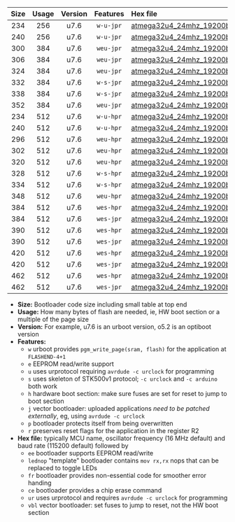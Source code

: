 |Size|Usage|Version|Features|Hex file|
|:-:|:-:|:-:|:-:|:--|
|234|256|u7.6|`w-u-jpr`|[atmega32u4_24mhz_19200bps_ur_vbl.hex](https://raw.githubusercontent.com/stefanrueger/urboot/main/bootloaders/atmega32u4/fcpu_24mhz/19200_bps/atmega32u4_24mhz_19200bps_ur_vbl.hex)|
|240|256|u7.6|`w-u-jpr`|[atmega32u4_24mhz_19200bps_lednop_ur_vbl.hex](https://raw.githubusercontent.com/stefanrueger/urboot/main/bootloaders/atmega32u4/fcpu_24mhz/19200_bps/atmega32u4_24mhz_19200bps_lednop_ur_vbl.hex)|
|300|384|u7.6|`weu-jpr`|[atmega32u4_24mhz_19200bps_ee_ur_vbl.hex](https://raw.githubusercontent.com/stefanrueger/urboot/main/bootloaders/atmega32u4/fcpu_24mhz/19200_bps/atmega32u4_24mhz_19200bps_ee_ur_vbl.hex)|
|306|384|u7.6|`weu-jpr`|[atmega32u4_24mhz_19200bps_ee_lednop_ur_vbl.hex](https://raw.githubusercontent.com/stefanrueger/urboot/main/bootloaders/atmega32u4/fcpu_24mhz/19200_bps/atmega32u4_24mhz_19200bps_ee_lednop_ur_vbl.hex)|
|324|384|u7.6|`weu-jpr`|[atmega32u4_24mhz_19200bps_ee_lednop_fr_ur_vbl.hex](https://raw.githubusercontent.com/stefanrueger/urboot/main/bootloaders/atmega32u4/fcpu_24mhz/19200_bps/atmega32u4_24mhz_19200bps_ee_lednop_fr_ur_vbl.hex)|
|332|384|u7.6|`w-s-jpr`|[atmega32u4_24mhz_19200bps_vbl.hex](https://raw.githubusercontent.com/stefanrueger/urboot/main/bootloaders/atmega32u4/fcpu_24mhz/19200_bps/atmega32u4_24mhz_19200bps_vbl.hex)|
|338|384|u7.6|`w-s-jpr`|[atmega32u4_24mhz_19200bps_lednop_vbl.hex](https://raw.githubusercontent.com/stefanrueger/urboot/main/bootloaders/atmega32u4/fcpu_24mhz/19200_bps/atmega32u4_24mhz_19200bps_lednop_vbl.hex)|
|352|384|u7.6|`weu-jpr`|[atmega32u4_24mhz_19200bps_ee_lednop_fr_ce_ur_vbl.hex](https://raw.githubusercontent.com/stefanrueger/urboot/main/bootloaders/atmega32u4/fcpu_24mhz/19200_bps/atmega32u4_24mhz_19200bps_ee_lednop_fr_ce_ur_vbl.hex)|
|234|512|u7.6|`w-u-hpr`|[atmega32u4_24mhz_19200bps_ur.hex](https://raw.githubusercontent.com/stefanrueger/urboot/main/bootloaders/atmega32u4/fcpu_24mhz/19200_bps/atmega32u4_24mhz_19200bps_ur.hex)|
|240|512|u7.6|`w-u-hpr`|[atmega32u4_24mhz_19200bps_lednop_ur.hex](https://raw.githubusercontent.com/stefanrueger/urboot/main/bootloaders/atmega32u4/fcpu_24mhz/19200_bps/atmega32u4_24mhz_19200bps_lednop_ur.hex)|
|296|512|u7.6|`weu-hpr`|[atmega32u4_24mhz_19200bps_ee_ur.hex](https://raw.githubusercontent.com/stefanrueger/urboot/main/bootloaders/atmega32u4/fcpu_24mhz/19200_bps/atmega32u4_24mhz_19200bps_ee_ur.hex)|
|302|512|u7.6|`weu-hpr`|[atmega32u4_24mhz_19200bps_ee_lednop_ur.hex](https://raw.githubusercontent.com/stefanrueger/urboot/main/bootloaders/atmega32u4/fcpu_24mhz/19200_bps/atmega32u4_24mhz_19200bps_ee_lednop_ur.hex)|
|320|512|u7.6|`weu-hpr`|[atmega32u4_24mhz_19200bps_ee_lednop_fr_ur.hex](https://raw.githubusercontent.com/stefanrueger/urboot/main/bootloaders/atmega32u4/fcpu_24mhz/19200_bps/atmega32u4_24mhz_19200bps_ee_lednop_fr_ur.hex)|
|328|512|u7.6|`w-s-hpr`|[atmega32u4_24mhz_19200bps.hex](https://raw.githubusercontent.com/stefanrueger/urboot/main/bootloaders/atmega32u4/fcpu_24mhz/19200_bps/atmega32u4_24mhz_19200bps.hex)|
|334|512|u7.6|`w-s-hpr`|[atmega32u4_24mhz_19200bps_lednop.hex](https://raw.githubusercontent.com/stefanrueger/urboot/main/bootloaders/atmega32u4/fcpu_24mhz/19200_bps/atmega32u4_24mhz_19200bps_lednop.hex)|
|348|512|u7.6|`weu-hpr`|[atmega32u4_24mhz_19200bps_ee_lednop_fr_ce_ur.hex](https://raw.githubusercontent.com/stefanrueger/urboot/main/bootloaders/atmega32u4/fcpu_24mhz/19200_bps/atmega32u4_24mhz_19200bps_ee_lednop_fr_ce_ur.hex)|
|384|512|u7.6|`wes-hpr`|[atmega32u4_24mhz_19200bps_ee.hex](https://raw.githubusercontent.com/stefanrueger/urboot/main/bootloaders/atmega32u4/fcpu_24mhz/19200_bps/atmega32u4_24mhz_19200bps_ee.hex)|
|384|512|u7.6|`wes-jpr`|[atmega32u4_24mhz_19200bps_ee_vbl.hex](https://raw.githubusercontent.com/stefanrueger/urboot/main/bootloaders/atmega32u4/fcpu_24mhz/19200_bps/atmega32u4_24mhz_19200bps_ee_vbl.hex)|
|390|512|u7.6|`wes-hpr`|[atmega32u4_24mhz_19200bps_ee_lednop.hex](https://raw.githubusercontent.com/stefanrueger/urboot/main/bootloaders/atmega32u4/fcpu_24mhz/19200_bps/atmega32u4_24mhz_19200bps_ee_lednop.hex)|
|390|512|u7.6|`wes-jpr`|[atmega32u4_24mhz_19200bps_ee_lednop_vbl.hex](https://raw.githubusercontent.com/stefanrueger/urboot/main/bootloaders/atmega32u4/fcpu_24mhz/19200_bps/atmega32u4_24mhz_19200bps_ee_lednop_vbl.hex)|
|420|512|u7.6|`wes-hpr`|[atmega32u4_24mhz_19200bps_ee_lednop_fr.hex](https://raw.githubusercontent.com/stefanrueger/urboot/main/bootloaders/atmega32u4/fcpu_24mhz/19200_bps/atmega32u4_24mhz_19200bps_ee_lednop_fr.hex)|
|420|512|u7.6|`wes-jpr`|[atmega32u4_24mhz_19200bps_ee_lednop_fr_vbl.hex](https://raw.githubusercontent.com/stefanrueger/urboot/main/bootloaders/atmega32u4/fcpu_24mhz/19200_bps/atmega32u4_24mhz_19200bps_ee_lednop_fr_vbl.hex)|
|462|512|u7.6|`wes-hpr`|[atmega32u4_24mhz_19200bps_ee_lednop_fr_ce.hex](https://raw.githubusercontent.com/stefanrueger/urboot/main/bootloaders/atmega32u4/fcpu_24mhz/19200_bps/atmega32u4_24mhz_19200bps_ee_lednop_fr_ce.hex)|
|462|512|u7.6|`wes-jpr`|[atmega32u4_24mhz_19200bps_ee_lednop_fr_ce_vbl.hex](https://raw.githubusercontent.com/stefanrueger/urboot/main/bootloaders/atmega32u4/fcpu_24mhz/19200_bps/atmega32u4_24mhz_19200bps_ee_lednop_fr_ce_vbl.hex)|

- **Size:** Bootloader code size including small table at top end
- **Usage:** How many bytes of flash are needed, ie, HW boot section or a multiple of the page size
- **Version:** For example, u7.6 is an urboot version, o5.2 is an optiboot version
- **Features:**
  + `w` urboot provides `pgm_write_page(sram, flash)` for the application at `FLASHEND-4+1`
  + `e` EEPROM read/write support
  + `u` uses urprotocol requiring `avrdude -c urclock` for programming
  + `s` uses skeleton of STK500v1 protocol; `-c urclock` and `-c arduino` both work
  + `h` hardware boot section: make sure fuses are set for reset to jump to boot section
  + `j` vector bootloader: uploaded applications *need to be patched externally*, eg, using `avrdude -c urclock`
  + `p` bootloader protects itself from being overwritten
  + `r` preserves reset flags for the application in the register R2
- **Hex file:** typically MCU name, oscillator frequency (16 MHz default) and baud rate (115200 default) followed by
  + `ee` bootloader supports EEPROM read/write
  + `lednop` "template" bootloader contains `mov rx,rx` nops that can be replaced to toggle LEDs
  + `fr` bootloader provides non-essential code for smoother error handing
  + `ce` bootloader provides a chip erase command
  + `ur` uses urprotocol and requires `avrdude -c urclock` for programming
  + `vbl` vector bootloader: set fuses to jump to reset, not the HW boot section
